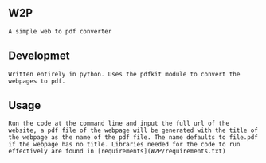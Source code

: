 ## W2P
    A simple web to pdf converter
## Developmet
    Written entirely in python. Uses the pdfkit module to convert the webpages to pdf.
## Usage
    Run the code at the command line and input the full url of the website, a pdf file of the webpage will be generated with the title of the webpage as the name of the pdf file. The name defaults to file.pdf if the webpage has no title. Libraries needed for the code to run effectively are found in [requirements](W2P/requirements.txt)


